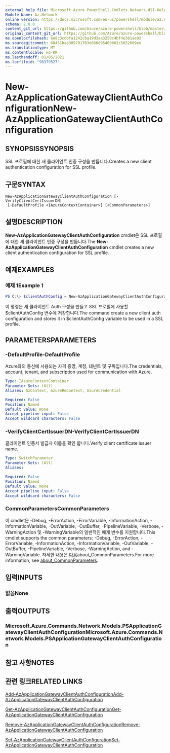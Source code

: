 ```yaml
---
external help file: Microsoft.Azure.PowerShell.Cmdlets.Network.dll-Help.xml
Module Name: Az.Network
online version: https://docs.microsoft.com/en-us/powershell/module/az.network/new-azapplicationgatewayclientauthconfiguration
schema: 2.0.0
content_git_url: https://github.com/Azure/azure-powershell/blob/master/src/Network/Network/help/New-AzApplicationGatewayClientAuthConfiguration.md
original_content_git_url: https://github.com/Azure/azure-powershell/blob/master/src/Network/Network/help/New-AzApplicationGatewayClientAuthConfiguration.md
ms.openlocfilehash: 6e8c3cdbfa1242cba19d3aa3250c4bf4e381ae92
ms.sourcegitcommit: 68451baa389791703e666d95469602c5652609ee
ms.translationtype: MT
ms.contentlocale: ko-KR
ms.lasthandoff: 01/05/2021
ms.locfileid: "98379527"
---
```

# <span data-ttu-id="78b70-101">New-AzApplicationGatewayClientAuthConfiguration</span><span class="sxs-lookup"><span data-stu-id="78b70-101">New-AzApplicationGatewayClientAuthConfiguration</span></span>

## <span data-ttu-id="78b70-102">SYNOPSIS</span><span class="sxs-lookup"><span data-stu-id="78b70-102">SYNOPSIS</span></span>
<span data-ttu-id="78b70-103">SSL 프로필에 대한 새 클라이언트 인증 구성을 만듭니다.</span><span class="sxs-lookup"><span data-stu-id="78b70-103">Creates a new client authentication configuration for SSL profile.</span></span>

## <span data-ttu-id="78b70-104">구문</span><span class="sxs-lookup"><span data-stu-id="78b70-104">SYNTAX</span></span>

```
New-AzApplicationGatewayClientAuthConfiguration [-VerifyClientCertIssuerDN]
 [-DefaultProfile <IAzureContextContainer>] [<CommonParameters>]
```

## <span data-ttu-id="78b70-105">설명</span><span class="sxs-lookup"><span data-stu-id="78b70-105">DESCRIPTION</span></span>
<span data-ttu-id="78b70-106">**New-AzApplicationGatewayClientAuthConfiguration** cmdlet은 SSL 프로필에 대한 새 클라이언트 인증 구성을 만듭니다.</span><span class="sxs-lookup"><span data-stu-id="78b70-106">The **New-AzApplicationGatewayClientAuthConfiguration** cmdlet creates a new client authentication configuration for SSL profile.</span></span>

## <span data-ttu-id="78b70-107">예제</span><span class="sxs-lookup"><span data-stu-id="78b70-107">EXAMPLES</span></span>

### <span data-ttu-id="78b70-108">예제 1</span><span class="sxs-lookup"><span data-stu-id="78b70-108">Example 1</span></span>
```powershell
PS C:\> $clientAuthConfig = New-AzApplicationGatewayClientAuthConfiguration -VerifyClientCertIssuerDN
```

<span data-ttu-id="78b70-109">이 명령은 새 클라이언트 Auth 구성을 만들고 SSL 프로필에 사용할 $clientAuthConfig 변수에 저장합니다.</span><span class="sxs-lookup"><span data-stu-id="78b70-109">The command create a new client auth configuration and stores it in $clientAuthConfig variable to be used in a SSL profile.</span></span> 

## <span data-ttu-id="78b70-110">PARAMETERS</span><span class="sxs-lookup"><span data-stu-id="78b70-110">PARAMETERS</span></span>

### <span data-ttu-id="78b70-111">-DefaultProfile</span><span class="sxs-lookup"><span data-stu-id="78b70-111">-DefaultProfile</span></span>
<span data-ttu-id="78b70-112">Azure와의 통신에 사용되는 자격 증명, 계정, 테넌트 및 구독입니다.</span><span class="sxs-lookup"><span data-stu-id="78b70-112">The credentials, account, tenant, and subscription used for communication with Azure.</span></span>

```yaml
Type: IAzureContextContainer
Parameter Sets: (All)
Aliases: AzContext, AzureRmContext, AzureCredential

Required: False
Position: Named
Default value: None
Accept pipeline input: False
Accept wildcard characters: False
```

### <span data-ttu-id="78b70-113">-VerifyClientCertIssuerDN</span><span class="sxs-lookup"><span data-stu-id="78b70-113">-VerifyClientCertIssuerDN</span></span>
<span data-ttu-id="78b70-114">클라이언트 인증서 발급자 이름을 확인 합니다.</span><span class="sxs-lookup"><span data-stu-id="78b70-114">Verify client certificate issuer name.</span></span>

```yaml
Type: SwitchParameter
Parameter Sets: (All)
Aliases:

Required: False
Position: Named
Default value: None
Accept pipeline input: False
Accept wildcard characters: False
```

### <span data-ttu-id="78b70-115">CommonParameters</span><span class="sxs-lookup"><span data-stu-id="78b70-115">CommonParameters</span></span>
<span data-ttu-id="78b70-116">이 cmdlet은 -Debug, -ErrorAction, -ErrorVariable, -InformationAction, -InformationVariable, -OutVariable, -OutBuffer, -PipelineVariable, -Verbose, -WarningAction 및 -WarningVariable의 일반적인 매개 변수를 지원합니다.</span><span class="sxs-lookup"><span data-stu-id="78b70-116">This cmdlet supports the common parameters: -Debug, -ErrorAction, -ErrorVariable, -InformationAction, -InformationVariable, -OutVariable, -OutBuffer, -PipelineVariable, -Verbose, -WarningAction, and -WarningVariable.</span></span> <span data-ttu-id="78b70-117">자세한 내용은 [다음](http://go.microsoft.com/fwlink/?LinkID=113216)about_CommonParameters.</span><span class="sxs-lookup"><span data-stu-id="78b70-117">For more information, see [about_CommonParameters](http://go.microsoft.com/fwlink/?LinkID=113216).</span></span>

## <span data-ttu-id="78b70-118">입력</span><span class="sxs-lookup"><span data-stu-id="78b70-118">INPUTS</span></span>

### <span data-ttu-id="78b70-119">없음</span><span class="sxs-lookup"><span data-stu-id="78b70-119">None</span></span>

## <span data-ttu-id="78b70-120">출력</span><span class="sxs-lookup"><span data-stu-id="78b70-120">OUTPUTS</span></span>

### <span data-ttu-id="78b70-121">Microsoft.Azure.Commands.Network.Models.PSApplicationGatewayClientAuthConfiguration</span><span class="sxs-lookup"><span data-stu-id="78b70-121">Microsoft.Azure.Commands.Network.Models.PSApplicationGatewayClientAuthConfiguration</span></span>

## <span data-ttu-id="78b70-122">참고 사항</span><span class="sxs-lookup"><span data-stu-id="78b70-122">NOTES</span></span>

## <span data-ttu-id="78b70-123">관련 링크</span><span class="sxs-lookup"><span data-stu-id="78b70-123">RELATED LINKS</span></span>

[<span data-ttu-id="78b70-124">Add-AzApplicationGatewayClientAuthConfiguration</span><span class="sxs-lookup"><span data-stu-id="78b70-124">Add-AzApplicationGatewayClientAuthConfiguration</span></span>](./Add-AzApplicationGatewayClientAuthConfiguration.md)

[<span data-ttu-id="78b70-125">Get-AzApplicationGatewayClientAuthConfiguration</span><span class="sxs-lookup"><span data-stu-id="78b70-125">Get-AzApplicationGatewayClientAuthConfiguration</span></span>](./Get-AzApplicationGatewayClientAuthConfiguration.md)

[<span data-ttu-id="78b70-126">Remove-AzApplicationGatewayClientAuthConfiguration</span><span class="sxs-lookup"><span data-stu-id="78b70-126">Remove-AzApplicationGatewayClientAuthConfiguration</span></span>](./Remove-AzApplicationGatewayClientAuthConfiguration.md)

[<span data-ttu-id="78b70-127">Set-AzApplicationGatewayClientAuthConfiguration</span><span class="sxs-lookup"><span data-stu-id="78b70-127">Set-AzApplicationGatewayClientAuthConfiguration</span></span>](./Set-AzApplicationGatewayClientAuthConfiguration.md)